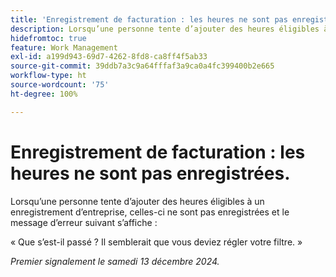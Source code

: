 ```yaml
---
title: 'Enregistrement de facturation : les heures ne sont pas enregistrées.'
description: Lorsqu’une personne tente d’ajouter des heures éligibles à un enregistrement d’entreprise, les heures ne sont pas enregistrées et un message s’affiche.
hidefromtoc: true
feature: Work Management
exl-id: a199d943-69d7-4262-8fd8-ca8ff4f5ab33
source-git-commit: 39ddb7a3c9a64fffaf3a9ca0a4fc399400b2e665
workflow-type: ht
source-wordcount: '75'
ht-degree: 100%

---
```


# Enregistrement de facturation : les heures ne sont pas enregistrées.

Lorsqu’une personne tente d’ajouter des heures éligibles à un enregistrement d’entreprise, celles-ci ne sont pas enregistrées et le message d’erreur suivant s’affiche :

« Que s’est-il passé ? Il semblerait que vous deviez régler votre filtre. »

_Premier signalement le samedi 13 décembre 2024._
